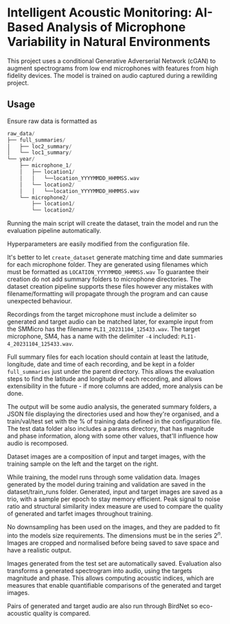 # Intelligent Acoustic Monitoring: AI-Based Analysis of Microphone Variability in Natural Environments

This project uses a conditional Generative Adverserial Network (cGAN) to augment spectrograms from low end microphones with features from high fidelity devices. The model is trained on audio captured during a rewilding project.

## Usage

Ensure raw data is formatted as

```python
raw_data/
├── full_summaries/
│   ├── loc2_summary/
│   └── loc1_summary/
└── year/
    ├── microphone_1/
    │   ├── location1/
    │   │   └──location_YYYYMMDD_HHMMSS.wav
    │   └── location2/
    │   │   └──location_YYYYMMDD_HHMMSS.wav
    └── microphone2/
        ├── location1/
        └── location2/
```

Running the main script will create the dataset, train the model and run the evaluation pipeline automatically.

Hyperparameters are easily modified from the configuration file.

It's better to let `create_dataset` generate matching time and date summaries for each microphone folder.
They are generated using filenames which must be formatted as `LOCATION_YYYYMMDD_HHMMSS.wav` To guarantee their creation do not add summary folders to microphone directories. The dataset creation pipeline supports these files however any mistakes with filename/formatting will propagate through the program and can cause unexpected behaviour.

Recordings from the target microphone must include a delimiter so generated and target audio can be matched later,
for example input from the SMMicro has the filename `PLI1_20231104_125433.wav`. The target microphone, SM4, has a name with the delimiter `-4` included: `PLI1-4_20231104_125433.wav`.

Full summary files for each location should contain at least the latitude, longitude, date and time of each recording, and be kept in a folder `full_summaries` just under the parent directory. This allows the evaluation steps to find the latitude and longitude of each recording, and allows extensibility in the future - if more columns are added, more analysis can be done.

The output will be some audio analysis, the generated summary folders, a JSON file displaying the directories used and how they're organised, and a train/val/test set with the % of training data defined in the configuration file. The test data folder also includes a params directory, that has magnitude and phase information, along with some other values, that'll influence how audio is recomposed.

Dataset images are a composition of input and target images, with the training sample on the left and the target on the right.

While training, the model runs through some validation data. Images generated by the model during training and validation are saved in the dataset/train_runs folder. Generated, input and target images are saved as a trio, with a sample per epoch to stay memory efficient. Peak signal to noise ratio and structural similarity index measure are used to compare the quality of generated and tarfet images throughout training.

No downsampling has been used on the images, and they are padded to fit into the models size requirements. The dimensions must be in the series $2^n$. Images are cropped and normalised before being saved to save space and have a realistic output.

 Images generated from the test set are automatically saved. Evaluation also transforms a generated spectrogram into audio, using the targets magnitude and phase. This allows computing acoustic indices, which are measures that enable quantifiable comparisons of the generated and target images.

Pairs of generated and target audio are also run through BirdNet so eco-acoustic quality is compared.
